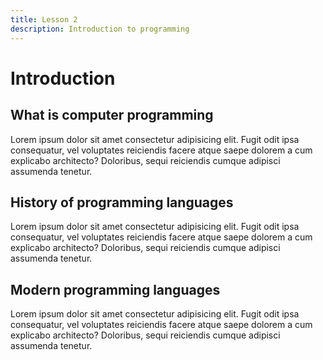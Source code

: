 ```yaml
---
title: Lesson 2
description: Introduction to programming
---
```


# Introduction

## What is computer programming

Lorem ipsum dolor sit amet consectetur adipisicing elit. Fugit odit ipsa consequatur, vel voluptates reiciendis facere atque saepe dolorem a cum explicabo architecto? Doloribus, sequi reiciendis cumque adipisci assumenda tenetur.

## History of programming languages

Lorem ipsum dolor sit amet consectetur adipisicing elit. Fugit odit ipsa consequatur, vel voluptates reiciendis facere atque saepe dolorem a cum explicabo architecto? Doloribus, sequi reiciendis cumque adipisci assumenda tenetur.

## Modern programming languages

Lorem ipsum dolor sit amet consectetur adipisicing elit. Fugit odit ipsa consequatur, vel voluptates reiciendis facere atque saepe dolorem a cum explicabo architecto? Doloribus, sequi reiciendis cumque adipisci assumenda tenetur.
